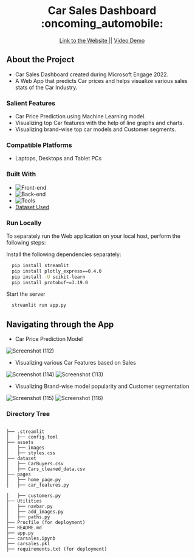  <h1 align="center"> Car Sales Dashboard :oncoming_automobile: </h1> 
 
 <p align="center"> 
 <a target="_blank" href="https://carsales-dashboard.herokuapp.com/">Link to the Website </a>
    ||
 <a target="_blank" href="https://youtu.be/2wyolI1kRBo"> Video Demo</a>
</p>

<!-- TABLE OF CONTENTS -->
## About the Project

- Car Sales Dashboard created during Microsoft Engage 2022.
- A Web App that predicts Car prices and helps visualize various sales stats of the Car Industry.

### Salient Features

- Car Price Prediction using Machine Learning model.
- Visualizing top Car features with the help of line graphs and charts.
- Visualizing brand-wise top car models and Customer segments.

### Compatible Platforms
 - Laptops, Desktops and Tablet PCs

### Built With
* ![Front-end][front-end-shield]
* ![Back-end][back-end-shield]
* ![Tools][tools-shield]
* [Dataset Used](https://www.kaggle.com/datasets/brijlaldhankour/car-buyers)


### Run Locally

To separately run the Web application on your local host, perform the following steps:

Install the following dependencies separately:

```bash
  pip install streamlit
  pip install plotly_express==0.4.0
  pip install -U scikit-learn
  pip install protobuf~=3.19.0
```

Start the server

```bash
  streamlit run app.py
```

## Navigating through the App
- Car Price Prediction Model

![Screenshot (112)](https://user-images.githubusercontent.com/78756272/170863719-316676f6-d3c7-48be-a499-fc1ea5d48834.png)

- Visualizing various Car Features based on Sales
 
![Screenshot (114)](https://user-images.githubusercontent.com/78756272/170863796-c214806d-23a4-4c60-b2d7-34de904d1f7c.png)
![Screenshot (113)](https://user-images.githubusercontent.com/78756272/170863797-b44f5513-d131-4efd-bc2a-dc5571d8c85a.png)

- Visualizing Brand-wise model popularity and Customer segmentation

![Screenshot (115)](https://user-images.githubusercontent.com/78756272/170864134-80737185-21a3-4a1b-ab84-0240685e436d.png)
![Screenshot (116)](https://user-images.githubusercontent.com/78756272/170863731-f604b6dc-cab2-4f63-8bc8-578dbe73ab60.png)


### Directory Tree 
```![Screenshot (115)](https://user-images.githubusercontent.com/78756272/170863727-cd798353-bcee-461a-8088-1dfdf9537bf3.png)

├── .streamlit 
│   ├── config.toml
├── assets 
│   ├── images
│   ├── styles.css
├── dataset
│   ├── CarBuyers.csv
│   ├── Cars_cleaned_data.csv
├── pages
│   ├── home_page.py
│   ├── car_features.py

│   ├── customers.py
├── Utilities
│   ├── navbar.py
│   ├── add_images.py
│   ├── paths.py
├── Procfile (for deployment)
├── README.md
├── app.py
├── carsales.ipynb
├── carsales.pkl
├── requirements.txt (for deployment)
```


<!--MARKDOWN LINKS-->
[front-end-shield]: https://img.shields.io/badge/Front--end-Streamlit-blue
[back-end-shield]: https://img.shields.io/badge/Back--end-Python-blue
[tools-shield]: https://img.shields.io/badge/Tools-Jupyter%20Notebook-blue



